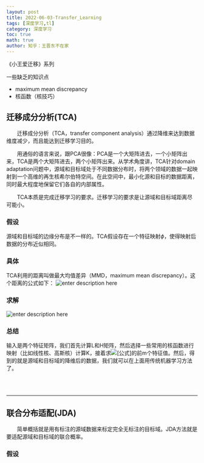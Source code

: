 ```yaml
---
layout: post
title: 2022-06-03-Transfer_Learning 
tags: [深度学习,tl]
category: 深度学习
toc: true
math: true
author: 知乎：王晋东不在家
---
```



《小王爱迁移》系列

一些缺乏的知识点

 - maximum mean discrepancy
 - 核函数（核技巧）



## 迁移成分分析(TCA)

&emsp;&emsp;迁移成分分析（TCA，transfer component analysis）通过降维来达到数据维度减少，而且能达到迁移学习目的。

&emsp;&emsp;用通俗的语言来说，跟PCA很像：PCA是一个大矩阵进去，一个小矩阵出来，TCA是两个大矩阵进去，两个小矩阵出来。从学术角度讲，TCA针对domain adaptation问题中，源域和目标域处于不同数据分布时，将两个领域的数据一起映射到一个高维的再生核希尔伯特空间。在此空间中，最小化源和目标的数据距离，同时最大程度地保留它们各自的内部属性。

&emsp;&emsp;TCA本质是完成迁移学习的要求。迁移学习的要求是让源域和目标域距离尽可能小。

### 假设
源域和目标域的边缘分布是不一样的。TCA假设存在一个特征映射$\phi$，使得映射后数据的分布近似相同。

### 具体
TCA利用的距离叫做最大均值差异（MMD，maximum mean discrepancy）。这个距离的公式如下：
![enter description here](http://img.zzhc321.xyz/blog/1654222864451.png)


### 求解

![enter description here](http://img.zzhc321.xyz/blog/1654242720190.png)


### 总结
输入是两个特征矩阵，我们首先计算L和H矩阵，然后选择一些常用的核函数进行映射（比如线性核、高斯核）计算K，接着求![\[公式\]](http://img.zzhc321.xyz/blog/1654242760400.png)的前m个特征值。然后，得到的就是源域和目标域的降维后的数据，我们就可以在上面用传统机器学习方法了。


<br>

<br>

***

## 联合分布适配(JDA)

&emsp;&emsp;简单概括就是用有标注的源域数据来标定完全无标注的目标域。JDA方法就是要适配源域和目标域的联合概率。

### 假设